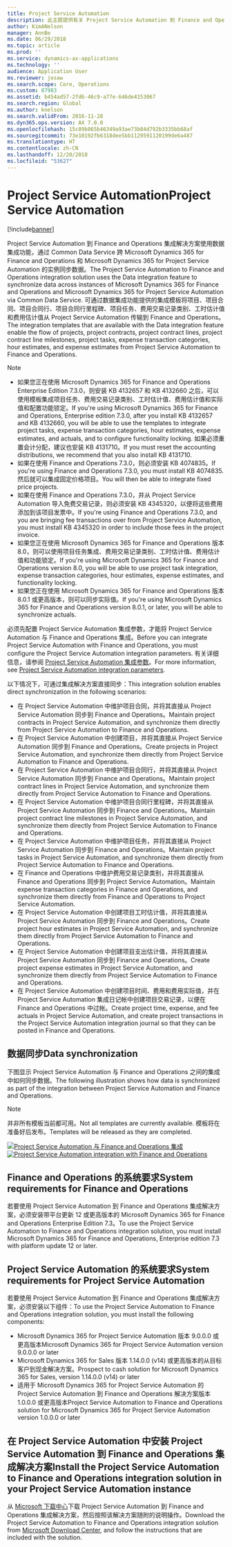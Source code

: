 ```yaml
---
title: Project Service Automation
description: 此主题提供有关 Project Service Automation 到 Finance and Operations 集成解决方案的信息。 此集成解决方案使用数据集成功能，通过 Common Data Service 跨 Microsoft Dynamics 365 for Finance and Operations 和 Microsoft Dynamics 365 for Project Service Automation 的实例同步数据。
author: KimANelson
manager: AnnBe
ms.date: 06/29/2018
ms.topic: article
ms.prod: ''
ms.service: dynamics-ax-applications
ms.technology: ''
audience: Application User
ms.reviewer: josaw
ms.search.scope: Core, Operations
ms.custom: 87983
ms.assetid: b454ad57-2fd6-46c9-a77e-646de4153067
ms.search.region: Global
ms.author: knelson
ms.search.validFrom: 2016-11-28
ms.dyn365.ops.version: AX 7.0.0
ms.openlocfilehash: 15c89b865b46349a93ae73b84d792b3335bb68af
ms.sourcegitcommit: 73e10192fb6318dee5bb1129591120199de6a487
ms.translationtype: HT
ms.contentlocale: zh-CN
ms.lasthandoff: 12/20/2018
ms.locfileid: "53627"
---
```

# <a name="project-service-automation"></a><span data-ttu-id="fa2fa-104">Project Service Automation</span><span class="sxs-lookup"><span data-stu-id="fa2fa-104">Project Service Automation</span></span>

[!include[banner](../includes/banner.md)]

<span data-ttu-id="fa2fa-105">Project Service Automation 到 Finance and Operations 集成解决方案使用数据集成功能，通过 Common Data Service 跨 Microsoft Dynamics 365 for Finance and Operations 和 Microsoft Dynamics 365 for Project Service Automation 的实例同步数据。</span><span class="sxs-lookup"><span data-stu-id="fa2fa-105">The Project Service Automation to Finance and Operations integration solution uses the Data integration feature to synchronize data across instances of Microsoft Dynamics 365 for Finance and Operations and Microsoft Dynamics 365 for Project Service Automation via Common Data Service.</span></span> <span data-ttu-id="fa2fa-106">可通过数据集成功能提供的集成模板将项目、项目合同、项目合同行、项目合同行里程碑、项目任务、费用交易记录类别、工时估计值和费用估计值从 Project Service Automation 传输到 Finance and Operations。</span><span class="sxs-lookup"><span data-stu-id="fa2fa-106">The integration templates that are available with the Data integration feature enable the flow of projects, project contracts, project contract lines, project contract line milestones, project tasks, expense transaction categories, hour estimates, and expense estimates from Project Service Automation to Finance and Operations.</span></span>

> [!NOTE]
> - <span data-ttu-id="fa2fa-107">如果您正在使用 Microsoft Dynamics 365 for Finance and Operations Enterprise Edition 7.3.0，则安装 KB 4132657 和 KB 4132660 之后，可以使用模板集成项目任务、费用交易记录类别、工时估计值、费用估计值和实际值和配置功能锁定。</span><span class="sxs-lookup"><span data-stu-id="fa2fa-107">If you're using Microsoft Dynamics 365 for Finance and Operations, Enterprise edition 7.3.0, after you install KB 4132657 and KB 4132660, you will be able to use the templates to integrate project tasks, expense transaction categories, hour estimates, expense estimates, and actuals, and to configure functionality locking.</span></span> <span data-ttu-id="fa2fa-108">如果必须重置会计分配，建议也安装 KB 4131710。</span><span class="sxs-lookup"><span data-stu-id="fa2fa-108">If you must reset the accounting distributions, we recommend that you also install KB 4131710.</span></span>
> - <span data-ttu-id="fa2fa-109">如果在使用 Finance and Operations 7.3.0，则必须安装 KB 4074835。</span><span class="sxs-lookup"><span data-stu-id="fa2fa-109">If you're using Finance and Operations 7.3.0, you must install KB 4074835.</span></span> <span data-ttu-id="fa2fa-110">然后就可以集成固定价格项目。</span><span class="sxs-lookup"><span data-stu-id="fa2fa-110">You will then be able to integrate fixed price projects.</span></span>
> - <span data-ttu-id="fa2fa-111">如果在使用 Finance and Operations 7.3.0，并从 Project Service Automation 导入免费交易记录，则必须安装 KB 4345320，以便将这些费用添加到该项目发票中。</span><span class="sxs-lookup"><span data-stu-id="fa2fa-111">If you're using Finance and Operations 7.3.0, and you are bringing fee transactions over from Project Service Automation, you must install KB 4345320 in order to include those fees in the project invoice.</span></span>
> - <span data-ttu-id="fa2fa-112">如果您正在使用 Microsoft Dynamics 365 for Finance and Operations 版本 8.0，则可以使用项目任务集成、费用交易记录类别、工时估计值、费用估计值和功能锁定。</span><span class="sxs-lookup"><span data-stu-id="fa2fa-112">If you're using Microsoft Dynamics 365 for Finance and Operations version 8.0, you will be able to use project task integration, expense transaction categories, hour estimates, expense estimates, and functionality locking.</span></span>
> - <span data-ttu-id="fa2fa-113">如果您正在使用 Microsoft Dynamics 365 for Finance and Operations 版本 8.0.1 或更高版本，则可以同步实际值。</span><span class="sxs-lookup"><span data-stu-id="fa2fa-113">If you're using Microsoft Dynamics 365 for Finance and Operations version 8.0.1, or later, you will be able to synchronize actuals.</span></span>

<span data-ttu-id="fa2fa-114">必须先配置 Project Service Automation 集成参数，才能将 Project Service Automation 与 Finance and Operations 集成。</span><span class="sxs-lookup"><span data-stu-id="fa2fa-114">Before you can integrate Project Service Automation with Finance and Operations, you must configure the Project Service Automation integration parameters.</span></span> <span data-ttu-id="fa2fa-115">有关详细信息，请参阅 [Project Service Automation 集成参数](PSA-parameters.md)。</span><span class="sxs-lookup"><span data-stu-id="fa2fa-115">For more information, see [Project Service Automation integration parameters](PSA-parameters.md).</span></span>

<span data-ttu-id="fa2fa-116">以下情况下，可通过集成解决方案直接同步：</span><span class="sxs-lookup"><span data-stu-id="fa2fa-116">This integration solution enables direct synchronization in the following scenarios:</span></span>

- <span data-ttu-id="fa2fa-117">在 Project Service Automation 中维护项目合同，并将其直接从 Project Service Automation 同步到 Finance and Operations。</span><span class="sxs-lookup"><span data-stu-id="fa2fa-117">Maintain project contracts in Project Service Automation, and synchronize them directly from Project Service Automation to Finance and Operations.</span></span>
- <span data-ttu-id="fa2fa-118">在 Project Service Automation 中创建项目，并将其直接从 Project Service Automation 同步到 Finance and Operations。</span><span class="sxs-lookup"><span data-stu-id="fa2fa-118">Create projects in Project Service Automation, and synchronize them directly from Project Service Automation to Finance and Operations.</span></span>
- <span data-ttu-id="fa2fa-119">在 Project Service Automation 中维护项目合同行，并将其直接从 Project Service Automation 同步到 Finance and Operations。</span><span class="sxs-lookup"><span data-stu-id="fa2fa-119">Maintain project contract lines in Project Service Automation, and synchronize them directly from Project Service Automation to Finance and Operations.</span></span>
- <span data-ttu-id="fa2fa-120">在 Project Service Automation 中维护项目合同行里程碑，并将其直接从 Project Service Automation 同步到 Finance and Operations。</span><span class="sxs-lookup"><span data-stu-id="fa2fa-120">Maintain project contract line milestones in Project Service Automation, and synchronize them directly from Project Service Automation to Finance and Operations.</span></span>
- <span data-ttu-id="fa2fa-121">在 Project Service Automation 中维护项目任务，并将其直接从 Project Service Automation 同步到 Finance and Operations。</span><span class="sxs-lookup"><span data-stu-id="fa2fa-121">Maintain project tasks in Project Service Automation, and synchronize them directly from Project Service Automation to Finance and Operations.</span></span>
- <span data-ttu-id="fa2fa-122">在 Finance and Operations 中维护费用交易记录类别，并将其直接从 Finance and Operations 同步到 Project Service Automation。</span><span class="sxs-lookup"><span data-stu-id="fa2fa-122">Maintain expense transaction categories in Finance and Operations, and synchronize them directly from Finance and Operations to Project Service Automation.</span></span>
- <span data-ttu-id="fa2fa-123">在 Project Service Automation 中创建项目工时估计值，并将其直接从 Project Service Automation 同步到 Finance and Operations。</span><span class="sxs-lookup"><span data-stu-id="fa2fa-123">Create project hour estimates in Project Service Automation, and synchronize them directly from Project Service Automation to Finance and Operations.</span></span>
- <span data-ttu-id="fa2fa-124">在 Project Service Automation 中创建项目支出估计值，并将其直接从 Project Service Automation 同步到 Finance and Operations。</span><span class="sxs-lookup"><span data-stu-id="fa2fa-124">Create project expense estimates in Project Service Automation, and synchronize them directly from Project Service Automation to Finance and Operations.</span></span>
- <span data-ttu-id="fa2fa-125">在 Project Service Automation 中创建项目时间、费用和费用实际值，并在 Project Service Automation 集成日记帐中创建项目交易记录，以便在 Finance and Operations 中过帐。</span><span class="sxs-lookup"><span data-stu-id="fa2fa-125">Create project time, expense, and fee actuals in Project Service Automation, and create project transactions in the Project Service Automation integration journal so that they can be posted in Finance and Operations.</span></span>

## <a name="data-synchronization"></a><span data-ttu-id="fa2fa-126">数据同步</span><span class="sxs-lookup"><span data-stu-id="fa2fa-126">Data synchronization</span></span>

<span data-ttu-id="fa2fa-127">下图显示 Project Service Automation 与 Finance and Operations 之间的集成中如何同步数据。</span><span class="sxs-lookup"><span data-stu-id="fa2fa-127">The following illustration shows how data is synchronized as part of the integration between Project Service Automation and Finance and Operations.</span></span>

> [!NOTE]
> <span data-ttu-id="fa2fa-128">并非所有模板当前都可用。</span><span class="sxs-lookup"><span data-stu-id="fa2fa-128">Not all templates are currently available.</span></span> <span data-ttu-id="fa2fa-129">模板将在准备好后发布。</span><span class="sxs-lookup"><span data-stu-id="fa2fa-129">Templates will be released as they are completed.</span></span>

<span data-ttu-id="fa2fa-130">[![Project Service Automation 与 Finance and Operations 集成](./media/PSA-integration.png)](./media/PSA-integration.png)</span><span class="sxs-lookup"><span data-stu-id="fa2fa-130">[![Project Service Automation integration with Finance and Operations](./media/PSA-integration.png)](./media/PSA-integration.png)</span></span>

## <a name="system-requirements-for-finance-and-operations"></a><span data-ttu-id="fa2fa-131">Finance and Operations 的系统要求</span><span class="sxs-lookup"><span data-stu-id="fa2fa-131">System requirements for Finance and Operations</span></span>

<span data-ttu-id="fa2fa-132">若要使用 Project Service Automation 到 Finance and Operations 集成解决方案，必须安装带平台更新 12 或更高版本的 Microsoft Dynamics 365 for Finance and Operations Enterprise Edition 7.3。</span><span class="sxs-lookup"><span data-stu-id="fa2fa-132">To use the Project Service Automation to Finance and Operations integration solution, you must install Microsoft Dynamics 365 for Finance and Operations, Enterprise edition 7.3 with platform update 12 or later.</span></span>

## <a name="system-requirements-for-project-service-automation"></a><span data-ttu-id="fa2fa-133">Project Service Automation 的系统要求</span><span class="sxs-lookup"><span data-stu-id="fa2fa-133">System requirements for Project Service Automation</span></span>

<span data-ttu-id="fa2fa-134">若要使用 Project Service Automation 到 Finance and Operations 集成解决方案，必须安装以下组件：</span><span class="sxs-lookup"><span data-stu-id="fa2fa-134">To use the Project Service Automation to Finance and Operations integration solution, you must install the following components:</span></span>

- <span data-ttu-id="fa2fa-135">Microsoft Dynamics 365 for Project Service Automation 版本 9.0.0.0 或更高版本</span><span class="sxs-lookup"><span data-stu-id="fa2fa-135">Microsoft Dynamics 365 for Project Service Automation version 9.0.0.0 or later</span></span>
- <span data-ttu-id="fa2fa-136">Microsoft Dynamics 365 for Sales 版本 1.14.0.0 (v14) 或更高版本的从目标客户到现金解决方案。</span><span class="sxs-lookup"><span data-stu-id="fa2fa-136">Prospect to cash solution for Microsoft Dynamics 365 for Sales, version 1.14.0.0 (v14) or later</span></span>
- <span data-ttu-id="fa2fa-137">适用于 Microsoft Dynamics 365 for Project Service Automation 的 Project Service Automation 到 Finance and Operations 解决方案版本 1.0.0.0 或更高版本</span><span class="sxs-lookup"><span data-stu-id="fa2fa-137">Project Service Automation to Finance and Operations solution for Microsoft Dynamics 365 for Project Service Automation version 1.0.0.0 or later</span></span>

## <a name="install-the-project-service-automation-to-finance-and-operations-integration-solution-in-your-project-service-automation-instance"></a><span data-ttu-id="fa2fa-138">在 Project Service Automation 中安装 Project Service Automation 到 Finance and Operations 集成解决方案</span><span class="sxs-lookup"><span data-stu-id="fa2fa-138">Install the Project Service Automation to Finance and Operations integration solution in your Project Service Automation instance</span></span>

<span data-ttu-id="fa2fa-139">从 [Microsoft 下载中心](https://www.microsoft.com/en-us/download/details.aspx?id=57016)下载 Project Service Automation 到 Finance and Operations 集成解决方案，然后按照该解决方案随附的说明操作。</span><span class="sxs-lookup"><span data-stu-id="fa2fa-139">Download the Project Service Automation to Finance and Operations integration solution from [Microsoft Download Center](https://www.microsoft.com/en-us/download/details.aspx?id=57016), and follow the instructions that are included with the solution.</span></span>
